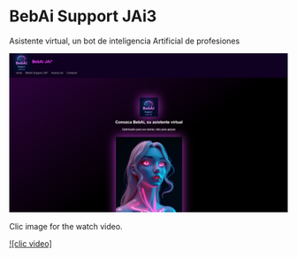 # BebAi Support JAi3
Asistente virtual, un bot de inteligencia Artificial de profesiones

![Screenshot](cap.png)

Clic image for the watch video. 

[![clic video]](https://youtube.com/shorts/vVsKBIYLVLU?feature=share "clic aqui")
